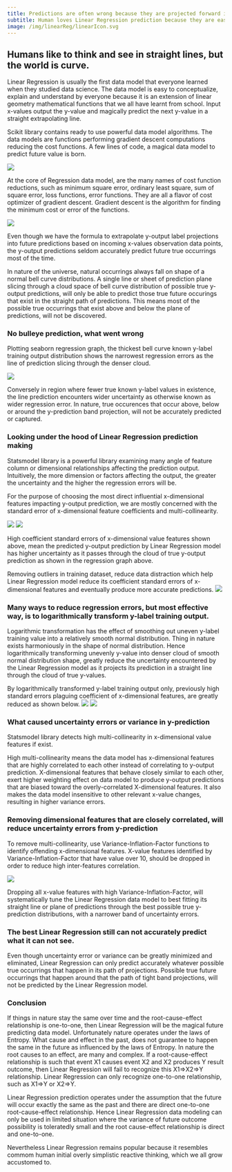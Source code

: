 ```yaml
---
title: Predictions are often wrong because they are projected forward in a straight line.
subtitle: Human loves Linear Regression prediction because they are easy to explain and understand.
image: /img/linearReg/linearIcon.svg
---
```


## Humans like to think and see in straight lines, but the world is curve.

Linear Regression is usually the first data model that everyone learned when they studied data science. The data model is easy to conceptualize, explain and understand by everyone because it is an extension of linear geometry mathematical functions that we all have learnt from school. Input x-values output the y-value and magically predict the next y-value in a straight extrapolating line.

Scikit library contains ready to use powerful data model algorithms. The data models are functions performing gradient descent computations reducing the cost functions. A few lines of code, a magical data model to predict future value is born.

![](https://cocoisland.github.io/img/linearReg.png)

At the core of Regression data model, are the many names of cost function reductions, such as minimum square error, ordinary least square, sum of square error, loss functions, error functions. They are all a flavor of cost optimizer of gradient descent. Gradient descent is the algorithm for finding the minimum cost or error of the functions.

![](https://cocoisland.github.io/img/gradient_descent.png)

Even though we have the formula to extrapolate y-output label projections into future predictions based on incoming x-values observation data points, the y-output predictions seldom accurately predict future true occurrings most of the time. 

In nature of the universe, natural occurrings always fall on shape of a normal bell curve distributions. A single line or sheet of prediction plane slicing through a cloud space of bell curve distribution of possible true y-output predictions, will only be able to predict those true future occurings that exist in the straight path of predictions. This means most of the possible true occurrings that exist above and below the plane of predictions, will not be discovered.

### No bulleye prediction, what went wrong
Plotting seaborn regression graph, the thickest bell curve known y-label training output distribution shows the narrowest regression errors as the line of prediction slicing through the denser cloud.
 
![](https://cocoisland.github.io/img/regplot.png)

Conversely in region where fewer true known y-label values in existence, the line prediction encounters wider uncertainty as otherwise known as wider regression error. In nature, true occurences that occur above, below or around the y-prediction band projection, will not be accurately predicted or captured.



### Looking under the hood of Linear Regression prediction making
Statsmodel library is a powerful library examining many angle of feature column or dimensional relationships affecting the prediction output. Intuitively, the more dimension or factors affecting the output, the greater the uncertainty and the higher the regression errors will be.

For the purpose of choosing the most direct influential x-dimensional features impacting y-output prediction, we are mostly concerned with the standard error of x-dimensional feature coefficients and multi-collinearity. 

![](https://cocoisland.github.io/img/statsmodel.png) ![](https://cocoisland.github.io/img/statsmodel_code.png)

High coefficient standard errors of x-dimensional value features shown above, mean the predicted y-output prediction by Linear Regression model has higher uncertainty as it passes through the cloud of true y-output prediction as shown in the regression graph above. 

Removing outliers in training dataset, reduce data distraction which help Linear Regression model reduce its coefficient standard errors of x-dimensional features and eventually produce more accurate predictions.
![](https://cocoisland.github.io/img/outlier.png)

### Many ways to reduce regression errors, but most effective way, is to logarithmically transform y-label training output.
Logarithmic transformation has the effect of smoothing out uneven y-label training value into a relatively smooth normal distribution. Thing in nature exists harmoniously in the shape of normal distribution. Hence logarithmically transforming unevenly y-value into denser cloud of smooth normal distribution shape, greatly reduce the uncertainty encountered by the Linear Regression model as it projects its prediction in a straight line through the cloud of true y-values.

By logarithmically transformed y-label training output only, previously high standard errors plaguing coefficient of x-dimensional features, are greatly reduced as shown below.
![](https://cocoisland.github.io/img/logy_statsmodel.png) ![](https://cocoisland.github.io/img/logy_code.png)

### What caused uncertainty errors or variance in y-prediction
Statsmodel library detects high multi-collinearity in x-dimensional value features if exist. 

High multi-collinearity means the data model has x-dimensional features that are highly correlated to each other instead of correlating to y-output prediction. X-dimensional features that behave closely similar to each other, exert higher weighting effect on data model to produce y-output predictions that are biased toward the overly-correlated X-dimensional features.
It also makes the data model insensitive to other relevant x-value changes, resulting in higher variance errors. 

### Removing dimensional features that are closely correlated, will reduce uncertainty errors from y-prediction
To remove multi-collinearity, use Variance-Inflation-Factor functions to identify offending x-dimensional features. X-value features identified by Variance-Inflation-Factor that have value over 10, should be dropped in order to reduce high inter-features correlation. 

![](https://cocoisland.github.io/img/vifout.png)

Dropping all x-value features with high Variance-Inflation-Factor, will systematically tune the Linear Regression data model to best fitting its straight line or plane of predictions through the best possible true y-prediction distributions, with a narrower band of uncertainty errors.

### The best Linear Regression still can not accurately predict what it can not see.
Even though uncertainty error or variance can be greatly minimized and eliminated, Linear Regression can only predict accurately whatever possible true occurrings that happen in its path of projections. Possible true future occurrings that happen around that the path of tight band projections, will not be predicted by the Linear Regression model.



### Conclusion
If things in nature stay the same over time and the root-cause-effect relationship is one-to-one, then Linear Regression will be the magical future predicting data model. Unfortunately nature operates under the laws of Entropy. What cause and effect in the past, does not guarantee to happen the same in the future as influenced by the laws of Entropy. In nature the root causes to an effect, are many and complex. If a root-cause-effect relationship is such that event X1 causes event X2 and X2 produces Y result outcome, then Linear Regression will fail to recognize this X1=>X2=>Y relationship. Linear Regression can only recognize one-to-one relationship, such as X1=>Y or X2=>Y.

Linear Regression prediction operates under the assumption that the future will occur exactly the same as the past and there are direct one-to-one root-cause-effect relationship. Hence Linear Regression data modeling can only be used in limited situation where the variance of future outcome possibility is toleratedly small and the root cause-effect relationship is direct and one-to-one.

Nevertheless Linear Regression remains popular because it resembles commom human initial overly simplistic reactive thinking, which we all grow accustomed to.
